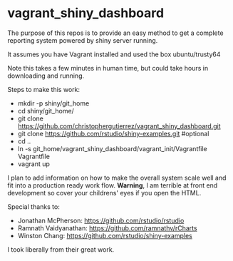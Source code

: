 # vagrant_shiny_dashboard
The purpose of this repos is to provide an easy method to get a complete reporting system powered by shiny server running.

It assumes you have Vagrant installed and used the box ubuntu/trusty64

Note this takes a few minutes in human time, but could take hours in downloading and running.

Steps to make this work:

- mkdir -p shiny/git_home
- cd shiny/git_home/
- git clone https://github.com/christophergutierrez/vagrant_shiny_dashboard.git
- git clone https://github.com/rstudio/shiny-examples.git #optional
- cd ..
- ln -s git_home/vagrant_shiny_dashboard/vagrant_init/Vagrantfile Vagrantfile
- vagrant up 

I plan to add information on how to make the overall system scale well and fit into a production ready work flow. **Warning**, I am terrible at front end development so cover your childrens' eyes if you open the HTML.

Special thanks to:
- Jonathan McPherson: https://github.com/rstudio/rstudio
- Ramnath Vaidyanathan: https://github.com/ramnathv/rCharts
- Winston Chang: https://github.com/rstudio/shiny-examples

I took liberally from their great work.
